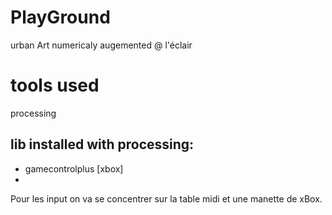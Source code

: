 # PlayGround
urban Art numericaly augemented @ l'éclair

# tools used
processing

## lib installed with processing:
* gamecontrolplus [xbox]
*


Pour les input on va se concentrer sur la table midi et une manette de xBox.
